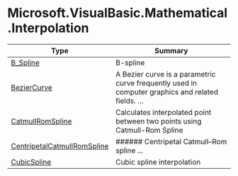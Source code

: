 ﻿
# Microsoft.VisualBasic.Mathematical.Interpolation

|Type|Summary|
|----|-------|
|[B_Spline](./B_Spline.md)|B-spline|
|[BezierCurve](./BezierCurve.md)|A Bezier curve is a parametric curve frequently used in computer graphics and related fields.  ...|
|[CatmullRomSpline](./CatmullRomSpline.md)|Calculates interpolated point between two points using Catmull-Rom Spline|
|[CentripetalCatmullRomSpline](./CentripetalCatmullRomSpline.md)|###### Centripetal Catmull–Rom spline ...|
|[CubicSpline](./CubicSpline.md)|Cubic spline interpolation|

